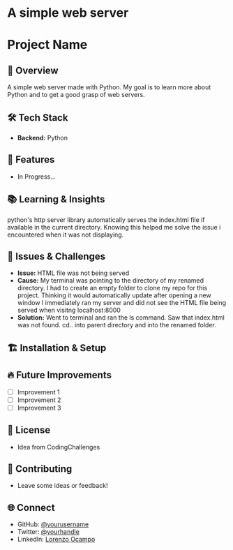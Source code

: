 # A simple web server
# Project Name

## 📌 Overview
A simple web server made with Python. 
My goal is to learn more about Python and to get a good grasp of web servers.

## 🛠️ Tech Stack
- **Backend:** Python

## 🚀 Features
- In Progress...

## 📚 Learning & Insights
python's http server library automatically serves the index.html file if available in the current directory.
Knowing this helped me solve the issue i encountered when it was not displaying.

## 🐞 Issues & Challenges
- **Issue:** HTML file was not being served
- **Cause:** 
    My terminal was pointing to the directory of my renamed directory. 
    I had to create an empty folder to clone my repo for this project.
    Thinking it would automatically update after opening a new window 
    I immediately ran my server and did not see the HTML file being served when visitng localhost:8000
- **Solution:** 
    Went to terminal and ran the ls command. 
    Saw that index.html was not found. 
    cd.. into parent directory and into the renamed folder.

## 🏗️ Installation & Setup


## 🔥 Future Improvements
- [ ] Improvement 1
- [ ] Improvement 2
- [ ] Improvement 3

## 📜 License
- Idea from CodingChallenges

## 🤝 Contributing
- Leave some ideas or feedback!

## 🌐 Connect
- GitHub: [@yourusername](https://github.com/yourusername)
- Twitter: [@yourhandle](https://twitter.com/yourhandle)
- LinkedIn: [Lorenzo Ocampo](https://www.linkedin.com/in/lxpocampo8888/)

